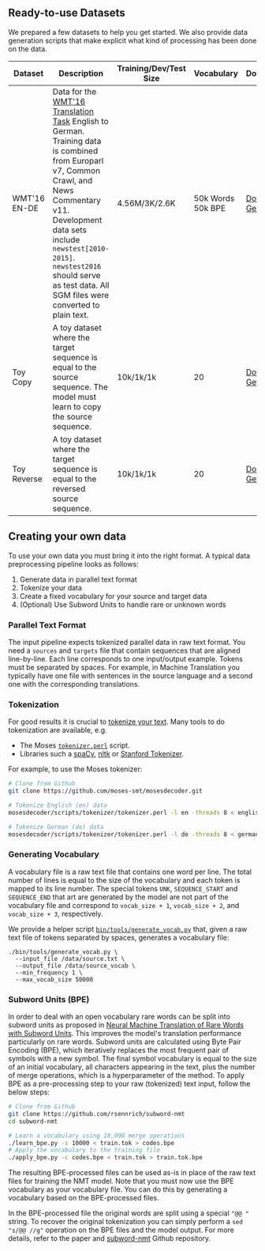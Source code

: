 ## Ready-to-use Datasets

We prepared a few datasets to help you get started. We also provide data generation scripts that
make explicit what kind of processing has been done on the data.

| Dataset | Description | Training/Dev/Test Size | Vocabulary | Download |
| --- | --- | --- | --- | --- |
| WMT'16 EN-DE | Data for the [WMT'16 Translation Task](http://www.statmt.org/wmt16/translation-task.html) English to German. Training data is combined from Europarl v7, Common Crawl, and News Commentary v11. Development data sets include `newstest[2010-2015]`. `newstest2016` should serve as test data. All SGM files were converted to plain text.  | 4.56M/3K/2.6K | 50k Words <br/> 50k BPE| [Download](https://drive.google.com/open?id=0B_bZck-ksdkpdmlvajhSbS1JTXc) <br/> [Generate](https://github.com/dennybritz/seq2seq/blob/master/bin/data/wmt16_en_de.sh) |
| Toy Copy | A toy dataset where the target sequence is equal to the source sequence. The model must learn to copy the source sequence. | 10k/1k/1k | 20 | [Download](https://drive.google.com/open?id=0B_bZck-ksdkpX0FFbHFRbGY3UTQ) <br/> [Generate](https://github.com/dennybritz/seq2seq/blob/master/bin/data/toy.sh) |
| Toy Reverse | A toy dataset where the target sequence is equal to the reversed source sequence. | 10k/1k/1k | 20 | [Download](https://drive.google.com/open?id=0B_bZck-ksdkpR2Z1ZWRQZEZDVHM) <br/> [Generate](https://github.com/dennybritz/seq2seq/blob/master/bin/data/toy.sh) |

## Creating your own data

To use your own data you must bring it into the right format. A typical data preprocessing pipeline looks as follows:

1. Generate data in parallel text format
2. Tokenize your data
3. Create a fixed vocabulary for your source and target data
4. (Optional) Use Subword Units to handle rare or unknown words

### Parallel Text Format

The input pipeline expects tokenized parallel data in raw text format. You need a `sources` and `targets` file that contain  sequences that are aligned line-by-line. Each line corresponds to one input/output example. Tokens must be separated by spaces. For example, in Machine Translation you typically have one file with sentences in the source language and a second one  with the corresponding translations.

### Tokenization

For good results it is crucial to [tokenize your text](http://nlp.stanford.edu/IR-book/html/htmledition/tokenization-1.html). Many tools to do tokenization are available, e.g.

- The Moses [`tokenizer.perl`](https://github.com/moses-smt/mosesdecoder/blob/master/scripts/tokenizer/tokenizer.perl) script.
- Libraries such a [spaCy](https://spacy.io/docs/usage/processing-text), [nltk](http://www.nltk.org/api/nltk.tokenize.html) or [Stanford Tokenizer](http://nlp.stanford.edu/software/tokenizer.shtml).

For example, to use the Moses tokenizer:

```bash
# Clone from Github
git clone https://github.com/moses-smt/mosesdecoder.git

# Tokenize English (en) data
mosesdecoder/scripts/tokenizer/tokenizer.perl -l en -threads 8 < english_data > english_data.tok

# Tokenize German (de) data
mosesdecoder/scripts/tokenizer/tokenizer.perl -l de -threads 8 < german_data > german_data.tok
```

### Generating Vocabulary

A vocabulary file is a raw text file that contains one word per line. The total number of lines is equal to the size of the vocabulary and each token is mapped to its line number. The special tokens `UNK`, `SEQUENCE_START` and `SEQUENCE_END` that art are generated by the model are not part of the vocabulary file and correspond to `vocab_size + 1`, `vocab_size + 2`, and `vocab_size + 3`, respectively.

We provide a helper script [`bin/tools/generate_vocab.py`](https://github.com/dennybritz/seq2seq/blob/master/bin/tools/generate_vocab.py)  that, given a raw text file of tokens separated by spaces, generates a vocabulary file:

```shell
./bin/tools/generate_vocab.py \
  --input_file /data/source.txt \
  --output_file /data/source_vocab \
  --min_frequency 1 \
  --max_vocab_size 50000
```

### Subword Units (BPE)

In order to deal with an open vocabulary  rare words can be split into subword units as proposed in [Neural Machine Translation of Rare Words with Subword Units](http://arxiv.org/abs/1508.07909). This improves the model's translation performance particularly on rare words. Subword units are calculated using Byte Pair Encoding (BPE), which iteratively replaces the most frequent pair of symbols with a new symbol. The final symbol vocabulary is equal to the size of an initial vocabulary, all characters appearing in the text, plus the number of merge operations, which is a hyperparameter of the method. To apply BPE as a pre-processing step to your raw (tokenized) text input, follow the below steps:

```bash
# Clone from Github
git clone https://github.com/rsennrich/subword-nmt
cd subword-nmt

# Learn a vocabulary using 10,000 merge operations
./learn_bpe.py -s 10000 < train.tok > codes.bpe
# Apply the vocabulary to the training file
./apply_bpe.py -c codes.bpe < train.tok > train.tok.bpe
```

The resulting BPE-processed files can be used as-is in place of the raw text files for training the NMT model. Note that you must now use the BPE vocabulary as your vocabulary file. You can do this by generating a vocabulary based on the BPE-processed files.

In the BPE-processed file the original words are split using a special `"@@ "` string. To recover the original tokenization you can simply perform a `sed "s/@@ //g"` operation on the BPE files and the model output. For more details, refer to the paper and [subword-nmt](https://github.com/rsennrich/subword-nmt) Github repository.


